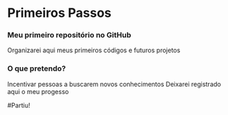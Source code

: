 # Primeiros Passos

### Meu primeiro repositório no GitHub 
Organizarei aqui meus primeiros códigos e futuros projetos


### O que pretendo?

Incentivar pessoas a buscarem novos conhecimentos
Deixarei registrado aqui o meu progesso


#Partiu!
